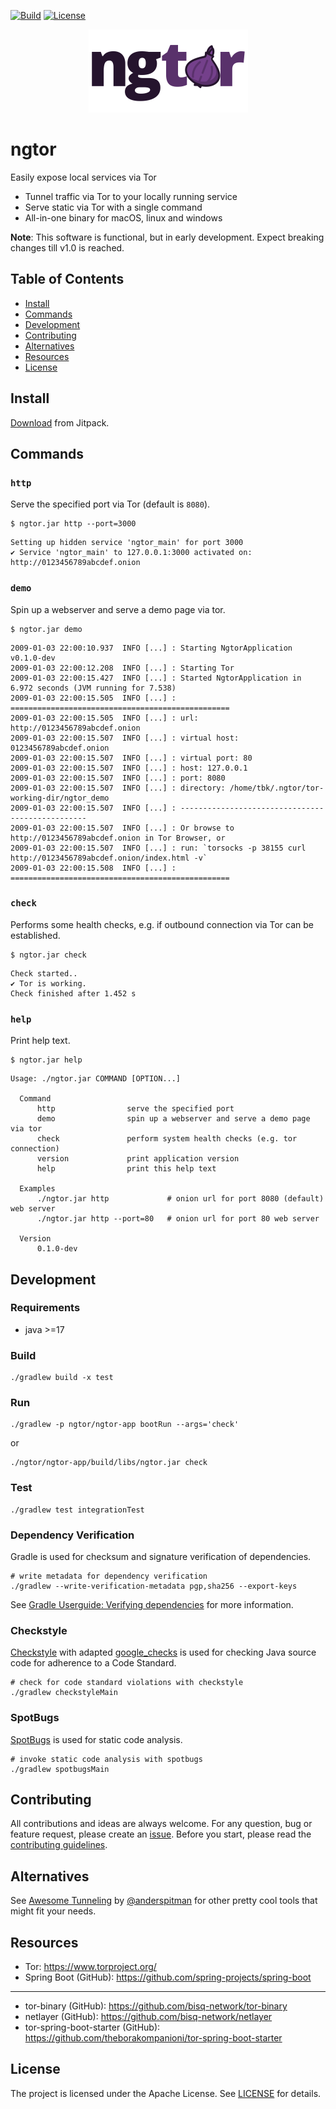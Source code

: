 [![Build](https://github.com/theborakompanioni/ngtor/actions/workflows/build.yml/badge.svg)](https://github.com/theborakompanioni/ngtor/actions/workflows/build.yml)
[![License](https://img.shields.io/github/license/theborakompanioni/ngtor.svg?maxAge=2592000)](https://github.com/theborakompanioni/ngtor/blob/master/LICENSE)


<p align="center">
    <img src="https://github.com/theborakompanioni/ngtor/blob/master/docs/assets/images/logo-sm.png" alt="Logo" width="255" />
</p>


ngtor
===
Easily expose local services via Tor

- Tunnel traffic via Tor to your locally running service
- Serve static via Tor with a single command
- All-in-one binary for macOS, linux and windows

**Note**: This software is functional, but in early development. Expect breaking changes till v1.0 is reached.

## Table of Contents

- [Install](#install)
- [Commands](#commands)
- [Development](#development)
- [Contributing](#contributing)
- [Alternatives](#alternatives)
- [Resources](#resources)
- [License](#license)


## Install
[Download](https://jitpack.io/#theborakompanioni/ngtor) from Jitpack.


## Commands

### `http`
Serve the specified port via Tor (default is `8080`).

```shell script
$ ngtor.jar http --port=3000
```
```
Setting up hidden service 'ngtor_main' for port 3000
✔ Service 'ngtor_main' to 127.0.0.1:3000 activated on: http://0123456789abcdef.onion
```

### `demo`
Spin up a webserver and serve a demo page via tor.

```shell script
$ ngtor.jar demo
```
```
2009-01-03 22:00:10.937  INFO [...] : Starting NgtorApplication v0.1.0-dev
2009-01-03 22:00:12.208  INFO [...] : Starting Tor
2009-01-03 22:00:15.427  INFO [...] : Started NgtorApplication in 6.972 seconds (JVM running for 7.538)
2009-01-03 22:00:15.505  INFO [...] : =================================================
2009-01-03 22:00:15.505  INFO [...] : url: http://0123456789abcdef.onion
2009-01-03 22:00:15.507  INFO [...] : virtual host: 0123456789abcdef.onion
2009-01-03 22:00:15.507  INFO [...] : virtual port: 80
2009-01-03 22:00:15.507  INFO [...] : host: 127.0.0.1
2009-01-03 22:00:15.507  INFO [...] : port: 8080
2009-01-03 22:00:15.507  INFO [...] : directory: /home/tbk/.ngtor/tor-working-dir/ngtor_demo
2009-01-03 22:00:15.507  INFO [...] : -------------------------------------------------
2009-01-03 22:00:15.507  INFO [...] : Or browse to http://0123456789abcdef.onion in Tor Browser, or
2009-01-03 22:00:15.507  INFO [...] : run: `torsocks -p 38155 curl http://0123456789abcdef.onion/index.html -v`
2009-01-03 22:00:15.508  INFO [...] : =================================================
```

### `check`
Performs some health checks, e.g. if outbound connection via Tor can be established.

```shell script
$ ngtor.jar check
```
```
Check started..
✔ Tor is working.
Check finished after 1.452 s
```

### `help`
Print help text.

```shell script
$ ngtor.jar help
```
```
Usage: ./ngtor.jar COMMAND [OPTION...]

  Command
      http                serve the specified port
      demo                spin up a webserver and serve a demo page via tor
      check               perform system health checks (e.g. tor connection)
      version             print application version
      help                print this help text

  Examples
      ./ngtor.jar http             # onion url for port 8080 (default) web server
      ./ngtor.jar http --port=80   # onion url for port 80 web server

  Version
      0.1.0-dev
```


## Development

### Requirements
- java >=17

### Build
```shell script
./gradlew build -x test
```

### Run
```shell script
./gradlew -p ngtor/ngtor-app bootRun --args='check'
```
or
```shell script
./ngtor/ngtor-app/build/libs/ngtor.jar check
```

### Test
```shell script
./gradlew test integrationTest
```

### Dependency Verification
Gradle is used for checksum and signature verification of dependencies.

```shell script
# write metadata for dependency verification
./gradlew --write-verification-metadata pgp,sha256 --export-keys
```

See [Gradle Userguide: Verifying dependencies](https://docs.gradle.org/current/userguide/dependency_verification.html)
for more information.

### Checkstyle
[Checkstyle](https://github.com/checkstyle/checkstyle) with adapted [google_checks](https://github.com/checkstyle/checkstyle/blob/master/src/main/resources/google_checks.xml)
is used for checking Java source code for adherence to a Code Standard.

```shell script
# check for code standard violations with checkstyle
./gradlew checkstyleMain
```

### SpotBugs
[SpotBugs](https://spotbugs.github.io/) is used for static code analysis.

```shell script
# invoke static code analysis with spotbugs
./gradlew spotbugsMain
```


## Contributing
All contributions and ideas are always welcome. For any question, bug or feature request,
please create an [issue](https://github.com/theborakompanioni/ngtor/issues).
Before you start, please read the [contributing guidelines](contributing.md).


## Alternatives
See [Awesome Tunneling](https://github.com/anderspitman/awesome-tunneling) by [@anderspitman](https://github.com/anderspitman) for other pretty cool tools that might fit your needs.


## Resources
- Tor: https://www.torproject.org/
- Spring Boot (GitHub): https://github.com/spring-projects/spring-boot
---
- tor-binary (GitHub): https://github.com/bisq-network/tor-binary
- netlayer (GitHub): https://github.com/bisq-network/netlayer
- tor-spring-boot-starter (GitHub): https://github.com/theborakompanioni/tor-spring-boot-starter


## License
The project is licensed under the Apache License. See [LICENSE](LICENSE) for details.

